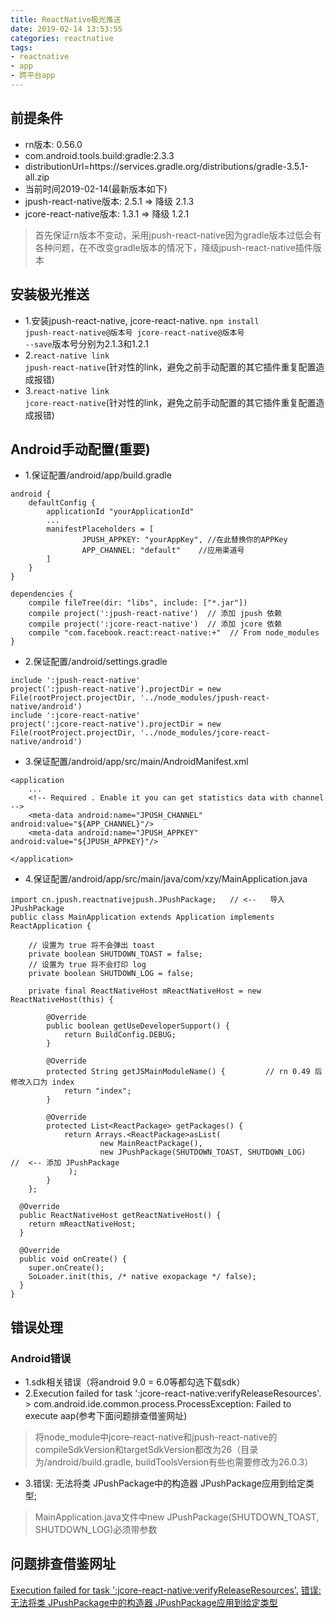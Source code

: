 ```yaml
---
title: ReactNative极光推送
date: 2019-02-14 13:53:55
categories: reactnative
tags:
- reactnative
- app
- 跨平台app
---
```


## 前提条件

* rn版本: 0.56.0
* com.android.tools.build:gradle:2.3.3
* distributionUrl=https\://services.gradle.org/distributions/gradle-3.5.1-all.zip
* 当前时间2019-02-14(最新版本如下)
* jpush-react-native版本: 2.5.1 => 降级 2.1.3
* jcore-react-native版本: 1.3.1 => 降级 1.2.1
> 首先保证rn版本不变动，采用jpush-react-native因为gradle版本过低会有各种问题，在不改变gradle版本的情况下，降级jpush-react-native插件版本

## 安装极光推送

* 1.安装jpush-react-native, jcore-react-native. <code>npm install jpush-react-native@版本号 jcore-react-native@版本号 --save</code>版本号分别为2.1.3和1.2.1
* 2.<code>react-native link jpush-react-native</code>(针对性的link，避免之前手动配置的其它插件重复配置造成报错)
* 3.<code>react-native link jcore-react-native</code>(针对性的link，避免之前手动配置的其它插件重复配置造成报错)

## Android手动配置(重要)
* 1.保证配置/android/app/build.gradle
```
android {
    defaultConfig {
        applicationId "yourApplicationId"
        ...
        manifestPlaceholders = [
                JPUSH_APPKEY: "yourAppKey", //在此替换你的APPKey
                APP_CHANNEL: "default"    //应用渠道号
        ]
    }
}

dependencies {
    compile fileTree(dir: "libs", include: ["*.jar"])
    compile project(':jpush-react-native')  // 添加 jpush 依赖
    compile project(':jcore-react-native')  // 添加 jcore 依赖
    compile "com.facebook.react:react-native:+"  // From node_modules
}
```

* 2.保证配置/android/settings.gradle
```
include ':jpush-react-native'
project(':jpush-react-native').projectDir = new File(rootProject.projectDir, '../node_modules/jpush-react-native/android')
include ':jcore-react-native'
project(':jcore-react-native').projectDir = new File(rootProject.projectDir, '../node_modules/jcore-react-native/android')
```

* 3.保证配置/android/app/src/main/AndroidManifest.xml
```
<application
    ...
    <!-- Required . Enable it you can get statistics data with channel -->
    <meta-data android:name="JPUSH_CHANNEL" android:value="${APP_CHANNEL}"/>
    <meta-data android:name="JPUSH_APPKEY" android:value="${JPUSH_APPKEY}"/>

</application>
```

* 4.保证配置/android/app/src/main/java/com/xzy/MainApplication.java
```
import cn.jpush.reactnativejpush.JPushPackage;   // <--   导入 JPushPackage
public class MainApplication extends Application implements ReactApplication {

    // 设置为 true 将不会弹出 toast
    private boolean SHUTDOWN_TOAST = false;
    // 设置为 true 将不会打印 log
    private boolean SHUTDOWN_LOG = false;

    private final ReactNativeHost mReactNativeHost = new ReactNativeHost(this) {

        @Override
        public boolean getUseDeveloperSupport() {
            return BuildConfig.DEBUG;
        }

        @Override
        protected String getJSMainModuleName() {         // rn 0.49 后修改入口为 index
            return "index";
        }

        @Override
        protected List<ReactPackage> getPackages() {
            return Arrays.<ReactPackage>asList(
                    new MainReactPackage(),
                    new JPushPackage(SHUTDOWN_TOAST, SHUTDOWN_LOG)   //  <-- 添加 JPushPackage
             );
        }
    };

  @Override
  public ReactNativeHost getReactNativeHost() {
    return mReactNativeHost;
  }

  @Override
  public void onCreate() {
    super.onCreate();
    SoLoader.init(this, /* native exopackage */ false);
  }
}
```

## 错误处理

### Android错误

* 1.sdk相关错误（将android 9.0 = 6.0等都勾选下载sdk）
* 2.Execution failed for task ':jcore-react-native:verifyReleaseResources'. > com.android.ide.common.process.ProcessException: Failed to execute aap(参考下面问题排查借鉴网址)
> 将node_module中jcore-react-native和jpush-react-native的compileSdkVersion和targetSdkVersion都改为26（目录为/android/build.gradle, buildToolsVersion有些也需要修改为26.0.3）
* 3.错误: 无法将类 JPushPackage中的构造器 JPushPackage应用到给定类型;
> MainApplication.java文件中new JPushPackage(SHUTDOWN_TOAST, SHUTDOWN_LOG)必须带参数

## 问题排查借鉴网址
[Execution failed for task ':jcore-react-native:verifyReleaseResources'.](https://github.com/jpush/jpush-react-native/issues/541)
[错误: 无法将类 JPushPackage中的构造器 JPushPackage应用到给定类型](https://github.com/jpush/jpush-react-native/issues/168)









